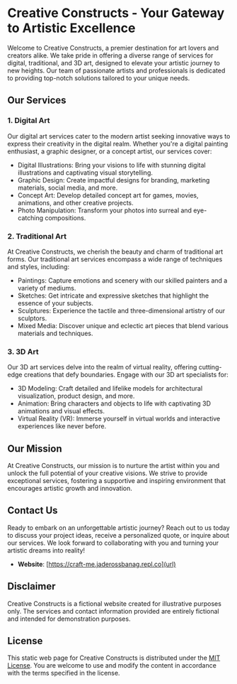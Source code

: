 # Creative Constructs - Your Gateway to Artistic Excellence

Welcome to Creative Constructs, a premier destination for art lovers and creators alike. We take pride in offering a diverse range of services for digital, traditional, and 3D art, designed to elevate your artistic journey to new heights. Our team of passionate artists and professionals is dedicated to providing top-notch solutions tailored to your unique needs.

## Our Services

### 1. Digital Art

Our digital art services cater to the modern artist seeking innovative ways to express their creativity in the digital realm. Whether you're a digital painting enthusiast, a graphic designer, or a concept artist, our services cover:

- Digital Illustrations: Bring your visions to life with stunning digital illustrations and captivating visual storytelling.
- Graphic Design: Create impactful designs for branding, marketing materials, social media, and more.
- Concept Art: Develop detailed concept art for games, movies, animations, and other creative projects.
- Photo Manipulation: Transform your photos into surreal and eye-catching compositions.

### 2. Traditional Art

At Creative Constructs, we cherish the beauty and charm of traditional art forms. Our traditional art services encompass a wide range of techniques and styles, including:

- Paintings: Capture emotions and scenery with our skilled painters and a variety of mediums.
- Sketches: Get intricate and expressive sketches that highlight the essence of your subjects.
- Sculptures: Experience the tactile and three-dimensional artistry of our sculptors.
- Mixed Media: Discover unique and eclectic art pieces that blend various materials and techniques.

### 3. 3D Art

Our 3D art services delve into the realm of virtual reality, offering cutting-edge creations that defy boundaries. Engage with our 3D art specialists for:

- 3D Modeling: Craft detailed and lifelike models for architectural visualization, product design, and more.
- Animation: Bring characters and objects to life with captivating 3D animations and visual effects.
- Virtual Reality (VR): Immerse yourself in virtual worlds and interactive experiences like never before.

## Our Mission

At Creative Constructs, our mission is to nurture the artist within you and unlock the full potential of your creative visions. We strive to provide exceptional services, fostering a supportive and inspiring environment that encourages artistic growth and innovation.

## Contact Us

Ready to embark on an unforgettable artistic journey? Reach out to us today to discuss your project ideas, receive a personalized quote, or inquire about our services. We look forward to collaborating with you and turning your artistic dreams into reality!

- **Website**: [https://craft-me.jaderossbanag.repl.co](url)


## Disclaimer

Creative Constructs is a fictional website created for illustrative purposes only. The services and contact information provided are entirely fictional and intended for demonstration purposes.

## License

This static web page for Creative Constructs is distributed under the [MIT License](LICENSE). You are welcome to use and modify the content in accordance with the terms specified in the license.
